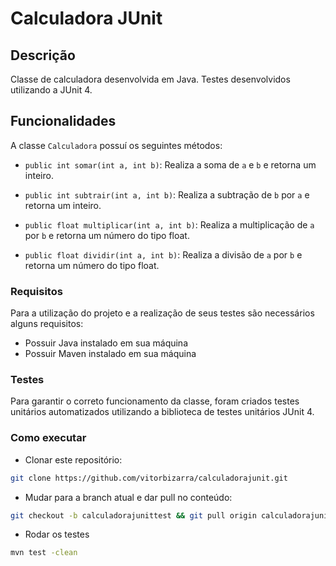 # Calculadora JUnit

## Descrição

Classe de calculadora desenvolvida em Java. Testes desenvolvidos utilizando a JUnit 4.

## Funcionalidades

A classe `Calculadora` possuí os seguintes métodos:

* `public int somar(int a, int b)`: Realiza a soma de `a` e `b` e retorna um inteiro.

* `public int subtrair(int a, int b)`: Realiza a subtração de `b` por `a` e retorna um inteiro.

* `public float multiplicar(int a, int b)`: Realiza a multiplicação de `a` por `b` e retorna um número do tipo float.

* `public float dividir(int a, int b)`: Realiza a divisão de `a` por `b` e retorna um número do tipo float.

### Requisitos

Para a utilização do projeto e a realização de seus testes são necessários alguns requisitos:

* Possuir Java instalado em sua máquina
* Possuir Maven instalado em sua máquina

### Testes

Para garantir o correto funcionamento da classe, foram criados testes unitários automatizados utilizando a biblioteca de testes unitários JUnit 4.

### Como executar

* Clonar este repositório:

````bash
git clone https://github.com/vitorbizarra/calculadorajunit.git
````

* Mudar para a branch atual e dar pull no conteúdo:

````bash
git checkout -b calculadorajunittest && git pull origin calculadorajunittest
````

* Rodar os testes

````bash
mvn test -clean
````
